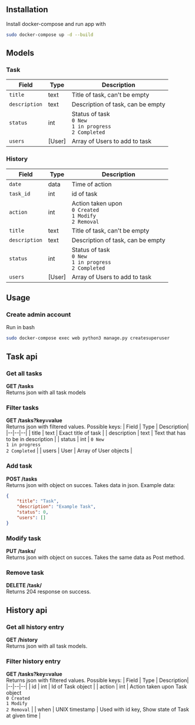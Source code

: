 ## Installation
Install docker-compose and run app with
```bash
sudo docker-compose up -d --build
```
## Models
### Task
| Field | Type | Description|
|--|--|--|
| `title` | text | Title of task, can't be empty |
| `description` | text | Description of task, can be empty |
| `status` | int | Status of task <br>`0 New`<br>`1 in progress`<br>`2 Completed` |
| `users` | [User] | Array of Users to add to task |

### History
| Field | Type | Description|
|--|--|--|
| `date` | data | Time of action |
| `task_id` | int | id of task |
| `action` | int | Action taken upon <br>`0 Created`<br>`1 Modify`<br>`2 Removal` |
| `title` | text | Title of task, can't be empty |
| `description` | text | Description of task, can be empty |
| `status` | int | Status of task <br>`0 New`<br>`1 in progress`<br>`2 Completed` |
| `users` | [User] | Array of Users to add to task |
## Usage
### Create admin account
Run in bash
```bash
sudo docker-compose exec web python3 manage.py createsuperuser
```

## Task api

### Get all tasks
**GET /tasks**<br>
Returns json with all task models

### Filter tasks
**GET /tasks?key=value**<br>
Returns json with filtered values.
Possible keys:
| Field | Type | Description|
|--|--|--|
| title | text | Exact title of task |
| description | text | Text that has to be in description |
| status | int | `0 New`<br>`1 in progress`<br>`2 Completed`  |
| users | User | Array of User objects |

### Add task
**POST /tasks**<br>
Returns json with object on succes.
Takes data in json.
Example data:
```json
{
    "title": "Task",
    "description": "Example Task",
    "status": 0,
    "users": []
}
```

### Modify task
**PUT /tasks/<id>**<br>
Returns json with object on succes.
Takes the same data as Post method.

### Remove task
**DELETE /task/<id>**<br>
Returns 204 response on success.


## History api

### Get all history entry
**GET /history**<br>
Returns json with all task models.

### Filter history entry
**GET /tasks?key=value**<br>
Returns json with filtered values.
Possible keys:
| Field | Type | Description|
|--|--|--|
| id | int | Id of Task object |
| action | int | Action taken upon Task object<br>`0 Created`<br>`1 Modify`<br>`2 Removal` |
| when | UNIX timestamp | Used with id key, Show state of Task at given time  |